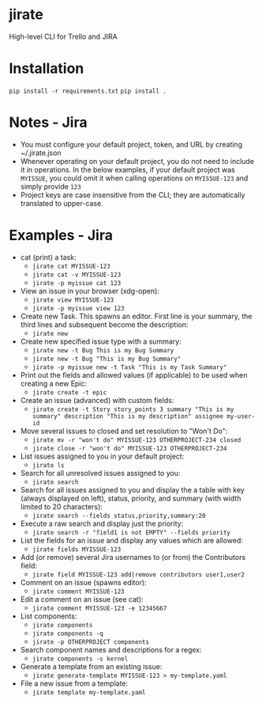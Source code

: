 # jirate
High-level CLI for Trello and JIRA

# Installation
`pip install -r requirements.txt`
`pip install .`

# Notes - Jira
- You must configure your default project, token, and URL by creating ~/.jirate.json
- Whenever operating on your default project, you do not need to include it in operations. In the below examples, if your default project was `MYISSUE`, you could omit it when calling operations on `MYISSUE-123` and simply provide `123`
- Project keys are case insensitive from the CLI; they are automatically translated to upper-case.

# Examples - Jira
- cat (print) a task:
  - `jirate cat MYISSUE-123`
  - `jirate cat -v MYISSUE-123`
  - `jirate -p myissue cat 123`
- View an issue in your browser (xdg-open):
  - `jirate view MYISSUE-123`
  - `jirate -p myissue view 123`
- Create new Task. This spawns an editor. First line is your summary, the third lines and subsequent become the description:
  - `jirate new`
- Create new specified issue type with a summary:
  - `jirate new -t Bug This is my Bug Summary`
  - `jirate new -t Bug "This is my Bug Summary"`
  - `jirate -p myissue new -t Task "This is my Task Summary"`
- Print out the fields and allowed values (if applicable) to be used when creating a new Epic:
  - `jirate create -t epic`
- Create an issue (advanced) with custom fields:
  - `jirate create -t Story story_points 3 summary "This is my summary" description "This is my description" assignee my-user-id`
- Move several issues to closed and set resolution to "Won't Do":
  - `jirate mv -r "won't do" MYISSUE-123 OTHERPROJECT-234 closed`
  - `jirate close -r "won't do" MYISSUE-123 OTHERPROJECT-234`
- List issues assigned to you in your default project:
  - `jirate ls`
- Search for all unresolved issues assigned to you:
  - `jirate search`
- Search for all issues assigned to you and display the a table with key (always displayed on left), status, priority, and summary (with width limited to 20 characters):
  - `jirate search --fields status,priority,summary:20`
- Execute a raw search and display just the priority:
  - `jirate search -r "field1 is not EMPTY" --fields priority`
- List the fields for an issue and display any values which are allowed:
  - `jirate fields MYISSUE-123`
- Add (or remove) several Jira usernames to (or from) the Contributors field:
  - `jirate field MYISSUE-123 add|remove contributors user1,user2`
- Comment on an issue (spawns editor):
  - `jirate comment MYISSUE-123`
- Edit a comment on an issue (see cat):
  - `jirate comment MYISSUE-123 -e 12345667`
- List components:
  - `jirate components`
  - `jirate components -q`
  - `jirate -p OTHERPROJECT components`
- Search component names and descriptions for a regex:
  - `jirate components -s kernel`
- Generate a template from an existing issue:
  - `jirate generate-template MYISSUE-123 > my-template.yaml`
- File a new issue from a template:
  - `jirate template my-template.yaml`
